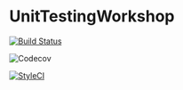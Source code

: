 # UnitTestingWorkshop

[![Build Status](https://travis-ci.org/andrerobsahm/UnitTestingWorkshop.svg?branch=master)](https://travis-ci.org/andrerobsahm/UnitTestingWorkshop)


![Codecov](https://img.shields.io/codecov/c/github/codecov/example-python.svg)

[![StyleCI](https://styleci.io/repos/132426764/shield?branch=master)](https://travis-ci.org/andrerobsahm/UnitTestingWorkshop)
